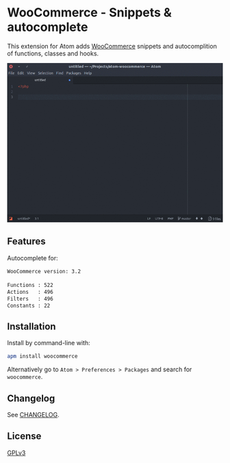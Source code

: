 # WooCommerce - Snippets & autocomplete

This extension for Atom adds [WooCommerce](https://wordpress.org/woocommerce) snippets and autocomplition of functions, classes and hooks.

![Demo](https://raw.githubusercontent.com/claudiosanches/atom-woocommerce/master/images/demo.gif)

## Features

Autocomplete for:

    WooCommerce version: 3.2

    Functions : 522
    Actions   : 496
    Filters   : 496
    Constants : 22

## Installation

Install by command-line with:

```sh
apm install woocommerce
```

Alternatively go to `Atom > Preferences > Packages` and search for `woocommerce`.

## Changelog

See [CHANGELOG](https://github.com/claudiosanches/atom-woocommerce/blob/master/CHANGELOG.md).

## License

[GPLv3](https://raw.githubusercontent.com/claudiosanches/atom-woocommerce/master/LICENSE)
